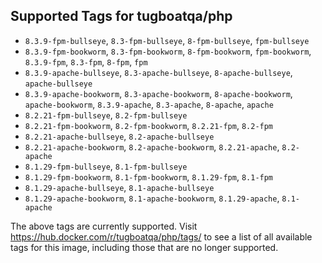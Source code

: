 ## Supported Tags for tugboatqa/php

* `8.3.9-fpm-bullseye`, `8.3-fpm-bullseye`, `8-fpm-bullseye`, `fpm-bullseye`
* `8.3.9-fpm-bookworm`, `8.3-fpm-bookworm`, `8-fpm-bookworm`, `fpm-bookworm`, `8.3.9-fpm`, `8.3-fpm`, `8-fpm`, `fpm`
* `8.3.9-apache-bullseye`, `8.3-apache-bullseye`, `8-apache-bullseye`, `apache-bullseye`
* `8.3.9-apache-bookworm`, `8.3-apache-bookworm`, `8-apache-bookworm`, `apache-bookworm`, `8.3.9-apache`, `8.3-apache`, `8-apache`, `apache`
* `8.2.21-fpm-bullseye`, `8.2-fpm-bullseye`
* `8.2.21-fpm-bookworm`, `8.2-fpm-bookworm`, `8.2.21-fpm`, `8.2-fpm`
* `8.2.21-apache-bullseye`, `8.2-apache-bullseye`
* `8.2.21-apache-bookworm`, `8.2-apache-bookworm`, `8.2.21-apache`, `8.2-apache`
* `8.1.29-fpm-bullseye`, `8.1-fpm-bullseye`
* `8.1.29-fpm-bookworm`, `8.1-fpm-bookworm`, `8.1.29-fpm`, `8.1-fpm`
* `8.1.29-apache-bullseye`, `8.1-apache-bullseye`
* `8.1.29-apache-bookworm`, `8.1-apache-bookworm`, `8.1.29-apache`, `8.1-apache`

The above tags are currently supported. Visit https://hub.docker.com/r/tugboatqa/php/tags/ to see a list of all available tags for this image, including those that are no longer supported.
